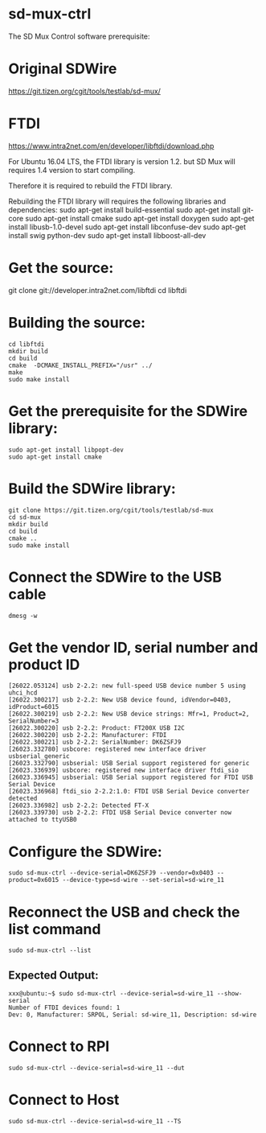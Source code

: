 # sd-mux-ctrl
The SD Mux Control software prerequisite:
# Original SDWire
https://git.tizen.org/cgit/tools/testlab/sd-mux/

# FTDI 
https://www.intra2net.com/en/developer/libftdi/download.php

For Ubuntu 16.04 LTS, the FTDI library is version 1.2. but SD Mux will requires 1.4 version to start compiling.

Therefore it is required to rebuild the FTDI library.

Rebuilding the FTDI library will requires the following libraries and dependencies:
sudo apt-get install build-essential
sudo apt-get install git-core
sudo apt-get install cmake
sudo apt-get install doxygen
sudo apt-get install libusb-1.0-devel
sudo apt-get install libconfuse-dev
sudo apt-get install swig python-dev
sudo apt-get install libboost-all-dev

# Get the source:
git clone git://developer.intra2net.com/libftdi
cd libftdi

# Building the source:
```
cd libftdi
mkdir build
cd build
cmake  -DCMAKE_INSTALL_PREFIX="/usr" ../
make
sudo make install
```

# Get the prerequisite for the SDWire library:
[comment]: <> (sudo apt-get install libftdi1-dev)
```
sudo apt-get install libpopt-dev
sudo apt-get install cmake
```

# Build the SDWire library:
```
git clone https://git.tizen.org/cgit/tools/testlab/sd-mux
cd sd-mux
mkdir build
cd build
cmake ..
sudo make install
```

# Connect the SDWire to the USB cable
```
dmesg -w
```
# Get the vendor ID, serial number and product ID
```
[26022.053124] usb 2-2.2: new full-speed USB device number 5 using uhci_hcd
[26022.300217] usb 2-2.2: New USB device found, idVendor=0403, idProduct=6015
[26022.300219] usb 2-2.2: New USB device strings: Mfr=1, Product=2, SerialNumber=3
[26022.300220] usb 2-2.2: Product: FT200X USB I2C
[26022.300220] usb 2-2.2: Manufacturer: FTDI
[26022.300221] usb 2-2.2: SerialNumber: DK6ZSFJ9
[26023.332780] usbcore: registered new interface driver usbserial_generic
[26023.332790] usbserial: USB Serial support registered for generic
[26023.336939] usbcore: registered new interface driver ftdi_sio
[26023.336945] usbserial: USB Serial support registered for FTDI USB Serial Device
[26023.336968] ftdi_sio 2-2.2:1.0: FTDI USB Serial Device converter detected
[26023.336982] usb 2-2.2: Detected FT-X
[26023.339730] usb 2-2.2: FTDI USB Serial Device converter now attached to ttyUSB0

```
# Configure the SDWire:
```
sudo sd-mux-ctrl --device-serial=DK6ZSFJ9 --vendor=0x0403 --product=0x6015 --device-type=sd-wire --set-serial=sd-wire_11
```

# Reconnect the USB and check the list command
```
sudo sd-mux-ctrl --list
```

## Expected Output:
```
xxx@ubuntu:~$ sudo sd-mux-ctrl --device-serial=sd-wire_11 --show-serial
Number of FTDI devices found: 1
Dev: 0, Manufacturer: SRPOL, Serial: sd-wire_11, Description: sd-wire

```

# Connect to RPI
```
sudo sd-mux-ctrl --device-serial=sd-wire_11 --dut
```

# Connect to Host
```
sudo sd-mux-ctrl --device-serial=sd-wire_11 --TS
```
